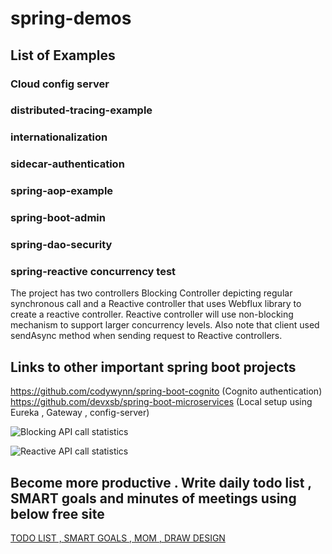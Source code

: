 # spring-demos

## List of Examples
### Cloud config server
### distributed-tracing-example
### internationalization
### sidecar-authentication
### spring-aop-example
### spring-boot-admin
### spring-dao-security
### spring-reactive concurrency test
The project has two controllers Blocking Controller depicting regular synchronous call and a Reactive controller that uses Webflux library to 
create a reactive controller. Reactive controller will use non-blocking mechanism to support larger concurrency levels. Also note that client used sendAsync method when sending request to Reactive controllers.

## Links to other important spring boot projects
https://github.com/codywynn/spring-boot-cognito (Cognito authentication)
https://github.com/devxsb/spring-boot-microservices (Local setup using Eureka , Gateway , config-server)

![Blocking API call statistics](https://github.com/GauravPunhani/spring-demos/spring-reactive-concurrency-test/Blocking.png)

![Reactive API call statistics](https://github.com/GauravPunhani/spring-demos/spring-reactive-concurrency-test/Reactive.png)

## Become more productive . Write daily todo list , SMART goals and minutes of meetings using below free site
[TODO LIST , SMART GOALS , MOM , DRAW DESIGN](https://tasks-forme.com)